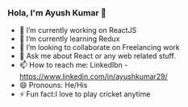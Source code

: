 ### Hola, I'm Ayush Kumar 👋



- 🔭 I’m currently working on ReactJS
- 🌱 I’m currently learning Redux
- 👯 I’m looking to collaborate on Freelancing work
- 💬 Ask me about React or any web related stuff.
- 📫 How to reach me: LinkedIbn -https://www.linkedin.com/in/ayushkumar29/
- 😄 Pronouns: He/His
- ⚡ Fun fact:I love to play cricket anytime 

